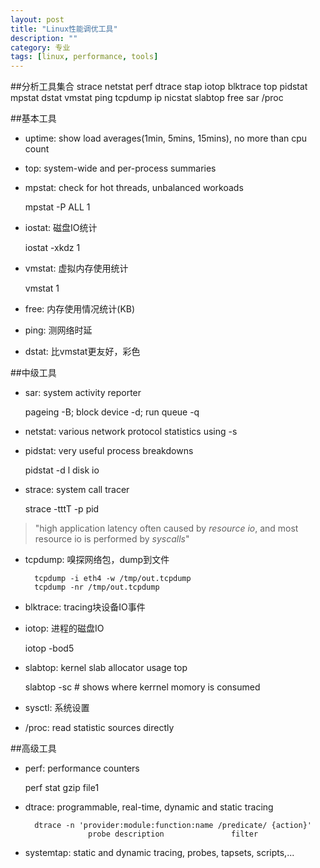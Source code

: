 ```yaml
---
layout: post
title: "Linux性能调优工具"
description: ""
category: 专业
tags: [linux, performance, tools]
---
```


##分析工具集合
strace
netstat
perf
dtrace
stap
iotop
blktrace
top
pidstat
mpstat
dstat
vmstat
ping
tcpdump
ip
nicstat
slabtop
free
sar
/proc

##基本工具
- uptime: show load averages(1min, 5mins, 15mins), no more than cpu count

- top: system-wide and per-process summaries

- mpstat: check for hot threads, unbalanced workoads

	mpstat -P ALL 1

- iostat: 磁盘IO统计

	iostat -xkdz 1

- vmstat: 虚拟内存使用统计
	
	vmstat 1

- free: 内存使用情况统计(KB)

- ping: 测网络时延

- dstat: 比vmstat更友好，彩色

##中级工具
- sar: system activity reporter

	pageing -B; block device -d; run queue -q

- netstat: various network protocol statistics using -s

- pidstat: very useful process breakdowns

	pidstat -d l disk io

- strace: system call tracer

	strace -tttT -p pid

> "high application latency often caused by *resource io*, and most resource io is performed by *syscalls*"

- tcpdump: 嗅探网络包，dump到文件

        tcpdump -i eth4 -w /tmp/out.tcpdump
        tcpdump -nr /tmp/out.tcpdump

- blktrace: tracing块设备IO事件

- iotop: 进程的磁盘IO

	iotop -bod5

- slabtop: kernel slab allocator usage top

	slabtop -sc		# shows where kerrnel momory is consumed

- sysctl: 系统设置

- /proc: read statistic sources directly

##高级工具
- perf: performance counters

	perf stat gzip file1

- dtrace: programmable, real-time, dynamic and static tracing

        dtrace -n 'provider:module:function:name /predicate/ {action}'
                    probe description               filter

- systemtap: static and dynamic tracing, probes, tapsets, scripts,...



